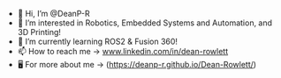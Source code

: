 - 👋 Hi, I’m @DeanP-R
- 👀 I’m interested in Robotics, Embedded Systems and Automation, and 3D Printing!
- 🌱 I’m currently learning ROS2 & Fusion 360!
- 📫 How to reach me -> www.linkedin.com/in/dean-rowlett
- 🖥️ For more about me -> (https://deanp-r.github.io/Dean-Rowlett/)
